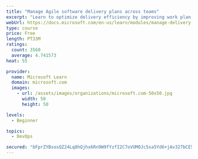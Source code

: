 ```yaml
---
title: "Manage Agile software delivery plans across teams"
excerpt: "Learn to optimize delivery efficiency by improving work plan visibility across teams."
webUrl: https://docs.microsoft.com/en-us/learn/modules/manage-delivery-plans/
type: course
price: Free
length: PT33M
ratings:
  count: 3560
  average: 4.741573
heat: 55

provider:
  name: Microsoft Learn
  domain: microsoft.com
  images:
    - url: /assets/images/organizations/microsoft.com-50x50.jpg
      width: 50
      height: 50

levels:
  - Beginner

topics:
  - DevOps

secured: "bFprZYBsosQZ24Lq8hQjhx6Rn9W9fYzfI2C7oVUMOJc5sa5Yd6+jAv327bCE5o5+Jr5bPLMblL+YsxhNyLxk7oLDwzfn619J06yVrud/gCBDgW5KCVKA49DuZb2s+AHdbklQqta2rsweG6alyzJ4TqgIiJFLWKgkKB5SI1Q3QCUrUtKPsWX/GxT3sJRm6ttjU2IpS1e+s63/QWmmbpZb8KShrtPvqk57A28e+94ujF2PRpzSw1btQ70U4/sMUZfjEihjWziHDOnYHq9rszlo+irE/NHOGJcNlb/hmTL6PTCkR/c/QuFtxXDn9eeO6Hsw6iZwMAqbpylJR0XHDQHW1Fgwqs3ZaKzblmk/fkBSGk8vqS0yeCX6vAmFdksh4SGwLzXpwu1lCdVfnCq5r0sHmcRokjXYr3q3+MS6q074D/k=;0pc2jO1RIAJSMuJY8QpOPw=="
---
```


